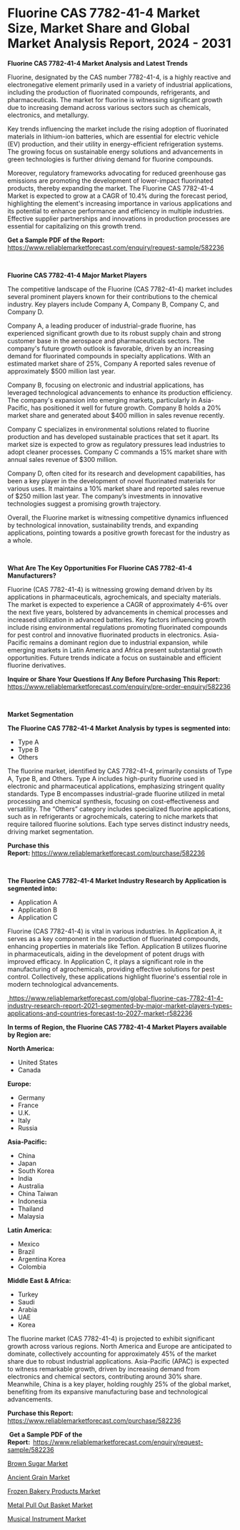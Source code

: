 <p><h1>Fluorine CAS 7782-41-4 Market Size, Market Share and Global Market Analysis Report, 2024 - 2031</h1></p><p><strong>Fluorine CAS 7782-41-4 Market Analysis and Latest Trends</strong></p>
<p><p>Fluorine, designated by the CAS number 7782-41-4, is a highly reactive and electronegative element primarily used in a variety of industrial applications, including the production of fluorinated compounds, refrigerants, and pharmaceuticals. The market for fluorine is witnessing significant growth due to increasing demand across various sectors such as chemicals, electronics, and metallurgy. </p><p>Key trends influencing the market include the rising adoption of fluorinated materials in lithium-ion batteries, which are essential for electric vehicle (EV) production, and their utility in energy-efficient refrigeration systems. The growing focus on sustainable energy solutions and advancements in green technologies is further driving demand for fluorine compounds.</p><p>Moreover, regulatory frameworks advocating for reduced greenhouse gas emissions are promoting the development of lower-impact fluorinated products, thereby expanding the market. The Fluorine CAS 7782-41-4 Market is expected to grow at a CAGR of 10.4% during the forecast period, highlighting the element's increasing importance in various applications and its potential to enhance performance and efficiency in multiple industries. Effective supplier partnerships and innovations in production processes are essential for capitalizing on this growth trend.</p></p>
<p><strong>Get a Sample PDF of the Report:&nbsp;</strong> <a href="https://www.reliablemarketforecast.com/enquiry/request-sample/582236?utm_campaign=1874&utm_medium=2&utm_source=Github&utm_content=ia&utm_term=16122024&utm_id=fluorine-cas-7782-41-4">https://www.reliablemarketforecast.com/enquiry/request-sample/582236</a></p>
<p>&nbsp;</p>
<p><strong>Fluorine CAS 7782-41-4 Major Market Players</strong></p>
<p><p>The competitive landscape of the Fluorine (CAS 7782-41-4) market includes several prominent players known for their contributions to the chemical industry. Key players include Company A, Company B, Company C, and Company D.</p><p>Company A, a leading producer of industrial-grade fluorine, has experienced significant growth due to its robust supply chain and strong customer base in the aerospace and pharmaceuticals sectors. The company's future growth outlook is favorable, driven by an increasing demand for fluorinated compounds in specialty applications. With an estimated market share of 25%, Company A reported sales revenue of approximately $500 million last year.</p><p>Company B, focusing on electronic and industrial applications, has leveraged technological advancements to enhance its production efficiency. The company's expansion into emerging markets, particularly in Asia-Pacific, has positioned it well for future growth. Company B holds a 20% market share and generated about $400 million in sales revenue recently.</p><p>Company C specializes in environmental solutions related to fluorine production and has developed sustainable practices that set it apart. Its market size is expected to grow as regulatory pressures lead industries to adopt cleaner processes. Company C commands a 15% market share with annual sales revenue of $300 million.</p><p>Company D, often cited for its research and development capabilities, has been a key player in the development of novel fluorinated materials for various uses. It maintains a 10% market share and reported sales revenue of $250 million last year. The company’s investments in innovative technologies suggest a promising growth trajectory.</p><p>Overall, the Fluorine market is witnessing competitive dynamics influenced by technological innovation, sustainability trends, and expanding applications, pointing towards a positive growth forecast for the industry as a whole.</p></p>
<p>&nbsp;</p>
<p><strong>What Are The Key Opportunities For Fluorine CAS 7782-41-4 Manufacturers?</strong></p>
<p><p>Fluorine (CAS 7782-41-4) is witnessing growing demand driven by its applications in pharmaceuticals, agrochemicals, and specialty materials. The market is expected to experience a CAGR of approximately 4-6% over the next five years, bolstered by advancements in chemical processes and increased utilization in advanced batteries. Key factors influencing growth include rising environmental regulations promoting fluorinated compounds for pest control and innovative fluorinated products in electronics. Asia-Pacific remains a dominant region due to industrial expansion, while emerging markets in Latin America and Africa present substantial growth opportunities. Future trends indicate a focus on sustainable and efficient fluorine derivatives.</p></p>
<p><strong>Inquire or Share Your Questions If Any Before Purchasing This Report:</strong> <a href="https://www.reliablemarketforecast.com/enquiry/pre-order-enquiry/582236?utm_campaign=1874&utm_medium=2&utm_source=Github&utm_content=ia&utm_term=16122024&utm_id=fluorine-cas-7782-41-4">https://www.reliablemarketforecast.com/enquiry/pre-order-enquiry/582236</a></p>
<p>&nbsp;</p>
<p><strong>Market Segmentation</strong></p>
<p><strong>The Fluorine CAS 7782-41-4 Market Analysis by types is segmented into:</strong></p>
<p><ul><li>Type A</li><li>Type B</li><li>Others</li></ul></p>
<p><p>The fluorine market, identified by CAS 7782-41-4, primarily consists of Type A, Type B, and Others. Type A includes high-purity fluorine used in electronic and pharmaceutical applications, emphasizing stringent quality standards. Type B encompasses industrial-grade fluorine utilized in metal processing and chemical synthesis, focusing on cost-effectiveness and versatility. The “Others” category includes specialized fluorine applications, such as in refrigerants or agrochemicals, catering to niche markets that require tailored fluorine solutions. Each type serves distinct industry needs, driving market segmentation.</p></p>
<p><strong>Purchase this Report:&nbsp;</strong><a href="https://www.reliablemarketforecast.com/purchase/582236?utm_campaign=1874&utm_medium=2&utm_source=Github&utm_content=ia&utm_term=16122024&utm_id=fluorine-cas-7782-41-4">https://www.reliablemarketforecast.com/purchase/582236</a></p>
<p>&nbsp;</p>
<p><strong>The Fluorine CAS 7782-41-4 Market Industry Research by Application is segmented into:</strong></p>
<p><ul><li>Application A</li><li>Application B</li><li>Application C</li></ul></p>
<p><p>Fluorine (CAS 7782-41-4) is vital in various industries. In Application A, it serves as a key component in the production of fluorinated compounds, enhancing properties in materials like Teflon. Application B utilizes fluorine in pharmaceuticals, aiding in the development of potent drugs with improved efficacy. In Application C, it plays a significant role in the manufacturing of agrochemicals, providing effective solutions for pest control. Collectively, these applications highlight fluorine's essential role in modern technological advancements.</p></p>
<p><a href="https://www.reliablemarketforecast.com/global-fluorine-cas-7782-41-4-industry-research-report-2021-segmented-by-major-market-players-types-applications-and-countries-forecast-to-2027-market-r582236?utm_campaign=1874&utm_medium=2&utm_source=Github&utm_content=ia&utm_term=16122024&utm_id=fluorine-cas-7782-41-4">&nbsp;https://www.reliablemarketforecast.com/global-fluorine-cas-7782-41-4-industry-research-report-2021-segmented-by-major-market-players-types-applications-and-countries-forecast-to-2027-market-r582236</a></p>
<p><strong>In terms of Region, the Fluorine CAS 7782-41-4 Market Players available by Region are:</strong></p>
<p>
    <p> <strong> North America: </strong>
        <ul>
            <li>United States</li>
            <li>Canada</li>
        </ul>
        </p> 
    <p> <strong> Europe: </strong>
        <ul>
            <li>Germany</li>
            <li>France</li>
            <li>U.K.</li>
            <li>Italy</li>
            <li>Russia</li>
        </ul>
        </p> 
    <p> <strong> Asia-Pacific: </strong>
        <ul>
            <li>China</li>
            <li>Japan</li>
            <li>South Korea</li>
            <li>India</li>
            <li>Australia</li>
            <li>China Taiwan</li>
            <li>Indonesia</li>
            <li>Thailand</li>
            <li>Malaysia</li>
        </ul>
        </p> 
    <p> <strong> Latin America: </strong>
        <ul>
            <li>Mexico</li>
            <li>Brazil</li>
            <li>Argentina Korea</li>
            <li>Colombia</li>
        </ul>
        </p> 
    <p> <strong> Middle East & Africa: </strong>
        <ul>
            <li>Turkey</li>
            <li>Saudi</li>
            <li>Arabia</li>
            <li>UAE</li>
            <li>Korea</li>
        </ul>
    </p>
    </p>
<p><p>The fluorine market (CAS 7782-41-4) is projected to exhibit significant growth across various regions. North America and Europe are anticipated to dominate, collectively accounting for approximately 45% of the market share due to robust industrial applications. Asia-Pacific (APAC) is expected to witness remarkable growth, driven by increasing demand from electronics and chemical sectors, contributing around 30% share. Meanwhile, China is a key player, holding roughly 25% of the global market, benefiting from its expansive manufacturing base and technological advancements.</p></p>
<p><strong>Purchase this Report: </strong><a href="https://www.reliablemarketforecast.com/purchase/582236?utm_campaign=1874&utm_medium=2&utm_source=Github&utm_content=ia&utm_term=16122024&utm_id=fluorine-cas-7782-41-4">https://www.reliablemarketforecast.com/purchase/582236</a></p>
<p>&nbsp;<strong>Get a Sample PDF of the Report:&nbsp;&nbsp;</strong><a href="https://www.reliablemarketforecast.com/enquiry/request-sample/582236?utm_campaign=1874&utm_medium=2&utm_source=Github&utm_content=ia&utm_term=16122024&utm_id=fluorine-cas-7782-41-4">https://www.reliablemarketforecast.com/enquiry/request-sample/582236</a></p>
<p><strong></strong></p>
<p><p><a href="https://www.linkedin.com/pulse/brown-sugar-market-segmentation-in-depth-analysis-bakerybeveragesconfectioneryice-hexxe?utm_campaign=1874&utm_medium=2&utm_source=Github&utm_content=ia&utm_term=16122024&utm_id=fluorine-cas-7782-41-4">Brown Sugar Market</a></p><p><a href="https://www.linkedin.com/pulse/ancient-grain-market-research-report-trends-overview-growing-kwa7c?utm_campaign=1874&utm_medium=2&utm_source=Github&utm_content=ia&utm_term=16122024&utm_id=fluorine-cas-7782-41-4">Ancient Grain Market</a></p><p><a href="https://www.linkedin.com/pulse/frozen-bakery-products-market-research-2024-2031-growth-opportunities-rj5ve?utm_campaign=1874&utm_medium=2&utm_source=Github&utm_content=ia&utm_term=16122024&utm_id=fluorine-cas-7782-41-4">Frozen Bakery Products Market</a></p><p><a href="https://www.linkedin.com/pulse/metal-pull-out-basket-market-analysis-industry-trends-cagr-u5zwe?utm_campaign=1874&utm_medium=2&utm_source=Github&utm_content=ia&utm_term=16122024&utm_id=fluorine-cas-7782-41-4">Metal Pull Out Basket Market</a></p><p><a href="https://www.linkedin.com/pulse/key-trends-growth-drivers-musical-instrument-market-striking-5bmqe?utm_campaign=1874&utm_medium=2&utm_source=Github&utm_content=ia&utm_term=16122024&utm_id=fluorine-cas-7782-41-4">Musical Instrument Market</a></p></p>